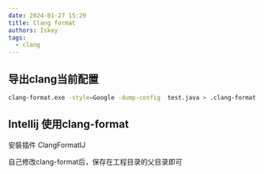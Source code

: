 ```yaml
---
date: 2024-01-27 15:29
title: Clang format
authors: Iskey
tags:
  - clang
---
```

##  导出clang当前配置

```bash
clang-format.exe -style=Google -dump-config  test.java > .clang-format
```

## Intellij 使用clang-format

安裝插件 ClangFormatIJ

自己修改clang-format后，保存在工程目录的父目录即可

